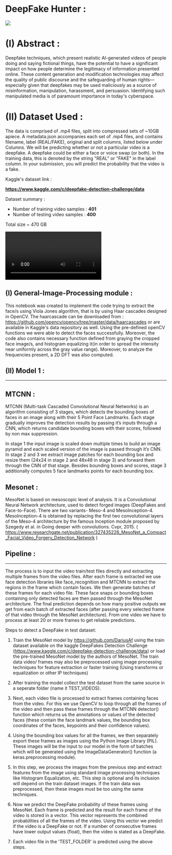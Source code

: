 # DeepFake Hunter : 

![](https://github.com/omkardw23/DeepFake-Detection/blob/master/Images%20for%20readme/fake_image_title.jpg)

# (I) Abstract : 

Deepfake techniques, which present realistic AI-generated videos of people doing and saying fictional things,  have the potential to have a significant impact on how people determine the legitimacy of information presented online. These content generation and modification technologies may affect the quality of public discourse and the safeguarding of  human rights—especially given that deepfakes may be used maliciously as a source of misinformation, manipulation, harassment, and  persuasion.  Identifying such manipulated media is of paramount importance in today's cyberspace.  

# (II) Dataset Used : 

The data is comprised of .mp4 files, split into compressed sets of ~10GB apiece. A metadata.json accompanies each set of .mp4 files, and contains filename, label (REAL/FAKE), original and split columns, listed below under Columns. We will be predicting whether or not a particular video is a deepfake. A deepfake could be either a face or voice swap (or both). In the training data, this is denoted by the string "REAL" or "FAKE" in the label column. In your submission, you will predict the probability that the video is a fake.

Kaggle's dataset link : 

**https://www.kaggle.com/c/deepfake-detection-challenge/data**

Dataset summary : 
* Number of training video samples : **401**
* Number of testing video samples : **400**

Total size ~ 470 GB

![](https://github.com/omkardw23/DeepFake-Detection/blob/master/Images%20for%20readme/Deepfake%20Detection%20Challenge%20-%20Kaggle.mp4)

(I) General-Image-Processing module : 
------------------------------------------
This notebook was created to implement the code trying to extract the face/s using Viola Jones algorithm, that is by using Haar cascades designed in OpenCV. The haarcascade can be downloaded from :
https://github.com/opencv/opencv/tree/master/data/haarcascades 
or 
are available in Kaggle's data repository as well. Using the pre-defined openCV functions we were able to detect the faces successfully. 
Moreover, the code also contains necessary function defined from graying the cropped face image/s, and histogram equalizing it(in order to spread the intensity near uniformly across the gray value range). Moreover, to analyze the frequencies present, a 2D DFT was also computed. 

(II) Model 1 :
----------------
----------------
MTCNN :
--------
MTCNN (Multi-task Cascaded Convolutional Neural Networks) is an algorithm consisting of 3 stages, which detects the bounding 
boxes of faces in an image along with their 5 Point Face Landmarks. Each stage gradually improves the detection results by passing it’s inputs through a CNN, which returns candidate bounding boxes with their scores, followed by non max suppression.

In stage 1 the input image is scaled down multiple times to build an image pyramid and each scaled version of the image is passed through it’s CNN. In stage 2 and 3 we extract image patches for each bounding box and resize them (24x24 in stage 2 and 48x48 in stage 3) and forward them through the CNN of that stage. Besides bounding boxes and scores, stage 3 additionally computes 5 face landmarks points for each bounding box. 


Mesonet : 
--------------------------
MesoNet is based on mesoscopic level of analysis. It is a Convolutional Neural Network architecture, used to detect forged images (DeepFakes and Face-to-Face). There are two variants- Meso-4 and MesoInception-4. MesoInception-4 is obtained by replacing the first two convolutional layers of the Meso-4 architecture by the famous Inception module proposed by Szegedy et al. in Going deeper with convolutions. Cvpr, 2015.
( https://www.researchgate.net/publication/327435226_MesoNet_a_Compact_Facial_Video_Forgery_Detection_Network )

## Pipeline :
----------------
The process is to input the video train/test files directly and extracting multiple frames from the video files. After each frame is extracted we use face detection libraries like face_recognition and MTCNN to extract the regions in the frame which contain faces. We then generate batches of these frames for each video file. These face snaps or bounding boxes containing only detected faces are then passed through the MesoNet architecture. The final prediction depends on how many positive outputs we get from each batch of extracted faces (after passing every selected frame of that video through the MesoNet architecture). From one video we have to process at least 20 or more frames to get reliable predictions.

Steps to detect a DeepFake in test dataset: 

1. Train the MesoNet model by https://github.com/DariusAf using the train dataset available on the kaggle DeepFakes Detection Challenge (https://www.kaggle.com/c/deepfake-detection-challenge/data) or load the pre-trained MesoNet model by the authors of MesoNet. The train data video/ frames may also be preprocessed using image processing techniques for feature extraction or faster training (Using transforms or equalization or other IP techniques)

2. After training the model collect the test dataset from the same source in a seperate folder (name it TEST_VIDEOS).

3. Next, each video file is processed to extract frames containing faces from the video. For this we use OpenCV to loop through all the frames of the video and then pass these frames through the MTCNN detector() function which returns us the annotations or values of the detected faces (these contain the face landmark values, the bounding box coordinates of the faces, keypoints and their confidence values).

4. Using the bounding box values for all the frames, we then separately export these frames as images using the Python Image Library (PIL). These images will be the input to our model in the form of batches which will be generated using the ImageDataGenerator() function (a keras.preprocessing module).

5. In this step, we process the images from the previous step and extract features from the image using standard image processing techniques like Histogram Equalization, etc. This step is optional and its inclusion will depend on the train dataset images. If the train data was preprocessed, then these images must be too using the same techniques.

6. Now we predict the DeepFake probability of these frames using MesoNet. Each frame is predicted and the result for each frame of the video is stored in a vector. This vector represents the combined probabilities of all the frames of the video. Using this vector we predict if the video is a DeepFake or not. If a number of consecutive frames have lower output values (float), then the video is stated as a DeepFake.  

7. Each video file in the 'TEST_FOLDER' is predicted using the above steps.







